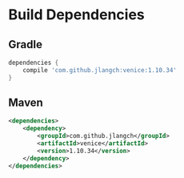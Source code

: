 # Build Dependencies


## Gradle

```groovy
dependencies {
    compile 'com.github.jlangch:venice:1.10.34'
}
```

## Maven

```xml
<dependencies>
    <dependency>
        <groupId>com.github.jlangch</groupId>
        <artifactId>venice</artifactId>
        <version>1.10.34</version>
    </dependency>
</dependencies>
```

